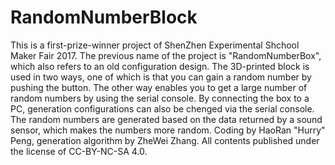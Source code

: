 # RandomNumberBlock
This is a first-prize-winner project of ShenZhen Experimental Shchool Maker Fair 2017. 
The previous name of the project is "RandomNumberBox", which also refers to an old configuration design. 
The 3D-printed block is used in two ways, one of which is that you can gain a random number by pushing the button. 
The other way enables you to get a large number of random numbers by using the serial console. 
By connecting the box to a PC, generation configurations can also be chenged via the serial console. 
The random numbers are generated based on the data returned by a sound sensor, which makes the numbers more random. 
Coding by HaoRan "Hurry" Peng, generation algorithm by ZheWei Zhang.
All contents published under the license of CC-BY-NC-SA 4.0.
